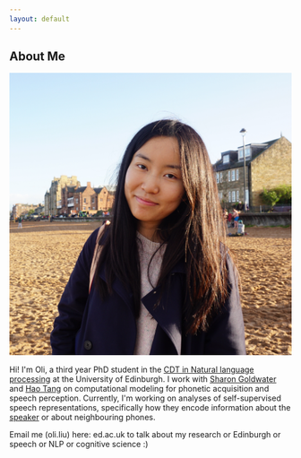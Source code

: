```yaml
---
layout: default
---
```


## About Me

<img class="profile-picture" src="profile.jpg" onmouseover="this.src='coco_headphone.jpg';" onmouseout="this.src='profile.jpg';">

Hi! I'm Oli, a third year PhD student in the [CDT in Natural language processing](https://web.inf.ed.ac.uk/cdt/natural-language-processing) at the University of Edinburgh. I work with [Sharon Goldwater](https://homepages.inf.ed.ac.uk/sgwater/) and [Hao Tang](https://homepages.inf.ed.ac.uk/htang2/) on computational modeling for phonetic acquisition and speech perception. Currently, I'm working on analyses of self-supervised speech representations, specifically how they encode information about the [speaker](https://arxiv.org/pdf/2305.12464.pdf) or about neighbouring phones.

Email me (oli.liu) here: ed.ac.uk to talk about my research or Edinburgh or speech or NLP or cognitive science :) 
